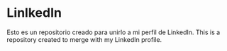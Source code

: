 # LinlkedIn
Esto es un repositorio creado para unirlo a mi perfil de LinkedIn. This is a repository created to merge with my LinkedIn profile.

